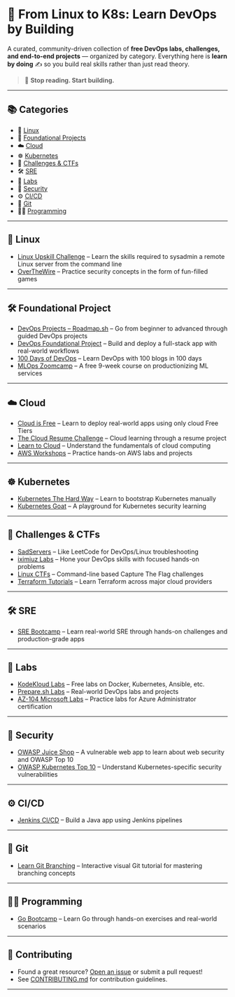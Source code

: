 # 🚀 From Linux to K8s: Learn DevOps by Building
<!-- ![Visitor Count](https://visitor-badge.glitch.me/badge?page_id=dth99.DevOps-Learn-By-Doing) -->

A curated, community-driven collection of **free DevOps labs, challenges, and end-to-end projects** — organized by category. Everything here is **learn by doing** ✍️ so you build real skills rather than just read theory.

> 🔧 **Stop reading. Start building.**

---

## 📚 Categories

* 📂 [Linux](#-linux)
* 🔧 [Foundational Projects](#️-foundational-project)
* ☁️ [Cloud](#️-cloud)
* ☸️ [Kubernetes](#️-kubernetes)
* 🧩 [Challenges & CTFs](#-challenges--ctfs)
* 🛠️ [SRE](#️-sre)
* 🧪 [Labs](#-labs)
* 🔐 [Security](#-security)
* ⚙️ [CI/CD](#️-cicd)
* 🌿 [Git](#-git)
* 👨‍💻 [Programming](#-programming)

---

## 🐧 Linux

* [Linux Upskill Challenge](https://linuxupskillchallenge.org/) – Learn the skills required to sysadmin a remote Linux server from the command line
* [OverTheWire](https://overthewire.org/wargames/) – Practice security concepts in the form of fun-filled games

---

## 🛠️ Foundational Project

* [DevOps Projects – Roadmap.sh](https://roadmap.sh/devops/projects) – Go from beginner to advanced through guided DevOps projects
* [DevOps Foundational Project](https://prepare.sh/project/devops-foundational-project) – Build and deploy a full-stack app with real-world workflows
* [100 Days of DevOps](https://github.com/100daysofdevops/100daysofdevops) – Learn DevOps with 100 blogs in 100 days
* [MLOps Zoomcamp](https://github.com/DataTalksClub/mlops-zoomcamp) – A free 9-week course on productionizing ML services

---

## ☁️ Cloud

* [Cloud is Free](https://cloudisfree.com/) – Learn to deploy real-world apps using only cloud Free Tiers
* [The Cloud Resume Challenge](https://cloudresumechallenge.dev/docs/the-challenge/) – Cloud learning through a resume project
* [Learn to Cloud](https://learntocloud.guide/) – Understand the fundamentals of cloud computing
* [AWS Workshops](https://workshops.aws/) – Practice hands-on AWS labs and projects

---

## ☸️ Kubernetes

* [Kubernetes The Hard Way](https://github.com/kelseyhightower/kubernetes-the-hard-way) – Learn to bootstrap Kubernetes manually
* [Kubernetes Goat](https://madhuakula.com/kubernetes-goat/docs/) – A playground for Kubernetes security learning

---

## 🧩 Challenges & CTFs

* [SadServers](https://sadservers.com/scenarios) – Like LeetCode for DevOps/Linux troubleshooting
* [iximiuz Labs](https://labs.iximiuz.com/challenges) – Hone your DevOps skills with focused hands-on problems
* [Linux CTFs](https://github.com/learntocloud/linux-ctfs) – Command-line based Capture The Flag challenges
* [Terraform Tutorials](https://developer.hashicorp.com/terraform/tutorials) – Learn Terraform across major cloud providers

---

## 🛠️ SRE

* [SRE Bootcamp](https://one2n.io/sre-bootcamp/sre-bootcamp-exercises) – Learn real-world SRE through hands-on challenges and production-grade apps

---

## 🧪 Labs

* [KodeKloud Labs](https://kodekloud.com/free-labs) – Free labs on Docker, Kubernetes, Ansible, etc.
* [Prepare.sh Labs](https://prepare.sh/projects/devops) – Real-world DevOps labs and projects
* [AZ-104 Microsoft Labs](https://microsoftlearning.github.io/AZ-104-MicrosoftAzureAdministrator/) – Practice labs for Azure Administrator certification

---

## 🔐 Security

* [OWASP Juice Shop](https://owasp.org/www-project-juice-shop/) – A vulnerable web app to learn about web security and OWASP Top 10
* [OWASP Kubernetes Top 10](https://madhuakula.com/kubernetes-goat/docs/owasp-kubernetes-top-ten/) – Understand Kubernetes-specific security vulnerabilities

---

## ⚙️ CI/CD

* [Jenkins CI/CD](https://www.jenkins.io/doc/tutorials/build-a-java-app-with-maven/) – Build a Java app using Jenkins pipelines

---

## 🌿 Git

* [Learn Git Branching](https://learngitbranching.js.org/) – Interactive visual Git tutorial for mastering branching concepts

---

## 👨‍💻 Programming

* [Go Bootcamp](https://one2n.io/go-bootcamp) – Learn Go through hands-on exercises and real-world scenarios

---

## 🤝 Contributing

* Found a great resource? [Open an issue](https://github.com/dth99/devops-learn-by-doing/issues/new) or submit a pull request!
* See [CONTRIBUTING.md](CONTRIBUTING.md) for contribution guidelines.

---